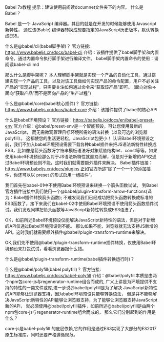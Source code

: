 Babel 7x教程
提示：建议使用前阅读documnet文件夹下的内容。
什么是Babel？

Babel 是一个 JavaScript 编译器。其目的就是在开发的时候能够使用Javascript新特性，
通过该(Bable) 编译器转换成想要指定的JavaScript历史版本，默认转换成ES5。

什么是@babel/cli(babel脚手架)？
官方链接: https://www.babeljs.cn/docs/babel-cli
介绍：该插件提供了babel脚手架和内置命令，通过内置命令执行脚手架进行编译文件。
babel脚手架内置命令的使用：请阅读babel-cli.md

那么什么是脚手架呢？
本人理解脚手架就是实现一个产品的自动化工具，通过搭建实现一个产品的工具，以及对该工具做如何实现产品的命令配置，用户不必关注产品的“实现过程”，只需要关注如何通过命令来“获取该产品”即可。
(面向对象=>面向“获取产品”而不是面向产品的“生产过程”)

什么是@babel/core(babel核心插件)？
官方链接: https://www.babeljs.cn/docs/babel-core
介绍：该插件提供了babel的核心API

什么是babel环境预设？
官方链接：https://babeljs.io/docs/en/babel-preset-env
官方介绍：@babel/preset-env是一个智能预设，可让您使用最新的JavaScript，
而无需微观管理目标环境所需的语法转换（以及可选的浏览器polyfill）。
这都使您的生活更轻松，JavaScript包更小！
认识Babel环境预设之前，我们不加入babel环境预设需要下载各种babel插件来把JS语法新特性转换成ES3，比如像是箭头函数呀字符串模板语法呀对象赋值结构let、const等等。如果使用babel环境预设那么对于JS语法新特性就迎刃而解，但是对于新增的API仅通过Babel环境预设则不能，这时我们就需要额外插件来解决。
Babel插件链接：https://www.babeljs.cn/docs/plugins
正如官方所述“除了一个一个的添加插件，你还可以以 preset 的形式启用一组插件”。

我们首先在babel-01中不使用Babel环境预设来转换一个箭头函数试试，
到Babel官方插件链接中我们使用一个@babel/plugin-transform-arrow-functions(译为：Babel插件转换箭头函数);
不难发现我们已经成功把箭头函数转换成标准的ES3函数了，接下来我们在babel-02中使用Babel环境预设不使用箭头函数插件试试。我们发现同样把箭头函数等JavaScript新特性转换成ES3语法了。

OK，如前所述Babel环境预设仅能解决JavaScript新特性的语法，但是对于新增的API仅通过Babel环境预设则不能。
那么如果不能，浏览器就无法支持JS新增的API。这时我们就需要额外插件@babel/plugin-transform-runtime来解决。

OK,我们先不使用@babel/plugin-transform-runtime插件转换，仅使用Babel环境预设来打包试试，看看浏览器报什么错。

什么是@babel/plugin-transform-runtime(babel插件转换运行时)？

什么是@babel/polyfill(babel polyfill)？
官方链接: https://www.babeljs.cn/docs/babel-polyfill
介绍：@babel/polyfill本质是由两个npm包core-js与regenerator-runtime组合而成的,
广义上讲是为环境提供不支持的特性的一类文件或库,进一步说@babel/polyfill是为了解决
JavaScript新特性的API能够让浏览器支持，因为babel环境预设只能够转换语法，
但是并不能够解决JavaScript新特性的API能够让浏览器支持，为了能够让浏览器支持JavaScript新的API，
就必须使用@babel/polyfill插件，如前所述@babel/polyfill是由两个npm包core-js与regenerator-runtime组合而成的，
那么它们分别起到的作用是什么？

core-js是babel-polyfill 的底层依赖,它的作用是通过ES3实现了大部分的ES2017原生标准库，同时还要严格遵循规范。




